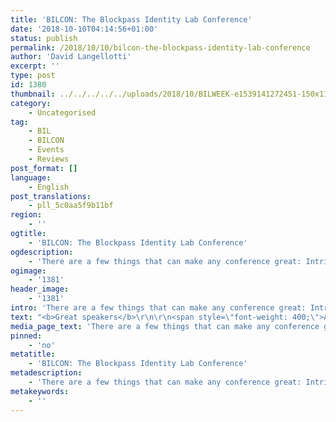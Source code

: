 ```yaml
---
title: 'BILCON: The Blockpass Identity Lab Conference'
date: '2018-10-10T04:14:56+01:00'
status: publish
permalink: /2018/10/10/bilcon-the-blockpass-identity-lab-conference
author: 'David Langellotti'
excerpt: ''
type: post
id: 1380
thumbnail: ../../../../../uploads/2018/10/BILWEEK-e1539141272451-150x116.png
category:
    - Uncategorised
tag:
    - BIL
    - BILCON
    - Events
    - Reviews
post_format: []
language:
    - English
post_translations:
    - pll_5c0aa5f9b11bf
region:
    - ''
ogtitle:
    - 'BILCON: The Blockpass Identity Lab Conference'
ogdescription:
    - 'There are a few things that can make any conference great: Intriguing presentations, an attentive audience, productive conversations, and a great environment. September 28ths inaugural Blockpass Identity Lab conference had each of these things in great supply.'
ogimage:
    - '1381'
header_image:
    - '1381'
intro: 'There are a few things that can make any conference great: Intriguing presentations, an attentive audience, productive conversations, and a great environment. September 28ths inaugural Blockpass Identity Lab conference had each of these things in great supply.'
text: "<b>Great speakers</b>\r\n\r\n<span style=\"font-weight: 400;\">A wide variety of speakers appeared at the event. They keynote address was delivered by Blockpass CEO Adam Vaziri. Vaziri discussed not only the Blockpass product, but went in depth about what blockchain technology means for privacy and identity protection. Vaziri, who was one of the first lawyers in Europe to begin working with blockchain, put everything into the context of compliance, describing how the technology can address issues of identity in a way that enables compliance with important identity and data security requirements like KYC/AML and GDPR for businesses.</span>\r\n\r\n<span style=\"font-weight: 400;\">Vaziri’s talk was followed up by that of Mr. Leonardo Grammar, CEO of Agora, a blockchain eVoting platform. Grammar gave a fascinating talk, contrasting the kind of potential there is for real democracy by instituting blockchain eVoting technologies with the actual desires of world governments and leaders. Grammar’s presentation was extremely illustrative, telling stories of failed projects with Sub-Saharan dictators as well as successes on a grassroots level. </span>\r\n\r\n<span style=\"font-weight: 400;\">Later, Dr. Mihai Cimpoesu, founder and CEO of Uniqx gave the entire audience an excellent introduction to non-fungible tokens (NFTs). Cimpoesu clarified for everyone a topic that is all-too-often misunderstood by the blockchain community, and demonstrated the potential for a future of asset digitization and tokenization. Cimpoesu has just launched the Uniqx platform, which enables the issuance of NFT and the creation of NFT exchanges that solve an inherent issue of liquidity to these kinds of assets.</span>\r\n\r\n<span style=\"font-weight: 400;\">The next presentation, given by Greig Paul, Research Engineer at Strathclyde University, described many academic aspects of blockchain in a way that was easy to understand for even the least technically-minded in the audience. \_Paul went through the key issues facing engineers and developers at the current time, and solutions that have been proposed thus far.</span>\r\n\r\n<span style=\"font-weight: 400;\">Owen Lo, Research Fellow at Napier University, then gave a talk presenting his thoughts on “Cracking Lightweight Crypto.” Lo went into an in depth case study of the Cipher solution and the basis technology. Based on his experience using blockchain in a number of fields, Lo was able to elaborate on a number of fascinating use cases.</span>\r\n\r\n<span style=\"font-weight: 400;\">The following presentation was given by Liam Bell, a PH.D student and research fellow who leads a team at the conference’s namesake, the Blockpass Identity Lab. Bell’s talk went over some of the most important issues that the Lab aims to solve. The presentation was extremely well received and encouraged lively conversation among the audience.</span>\r\n\r\n<span style=\"font-weight: 400;\">The conference was headlined by Professor Bill Buchanan OBE of Napier University. Buchanan’s much-anticipated lecture, entitled “Crypto of the Future” described the various possibilities for the future of blockchain technology and cryptography in general. The issue of privacy was framed around different methodologies for sharing secrets. While at times very in depth, the talk brough great clarity to its subject matter with plenty of amusing interludes, and as quite well received by everyone in attendance.</span>\r\n\r\n<b>Lively dialogue</b>\r\n\r\n<span style=\"font-weight: 400;\">In addition to the back-and-forth that resulted from the excellent questions put forward by the audience following every presentation, two panel discussions were held over the course of the day. </span>\r\n\r\n<span style=\"font-weight: 400;\">In the first panel, Lucas Kwiatkowski, founder of Fully Verified, Leonardo Gammarof Agora, Will Abramson of Blockpass Identity Lab and Thomas Leiritz, CTO of Blockpass discussed the future of self-sovereign and distributed identity. In the second, Blockpass CEO Adam Vaziri returned to the stage with Dulce Mendes of Ice Robotics and Liam Bell to discuss the challenges of IoE and the solutions offered by cryptography.</span>\r\n\r\n<b>A great week</b>\r\n\r\n<span style=\"font-weight: 400;\">BILCON was a great success, and much of what went right has everything to do with where it took place - at Edinburgh Napier University, in Scotland. This conference was a pristine example of what can happen when industry and academia come together to do something tremendous.</span>"
media_page_text: 'There are a few things that can make any conference great: Intriguing presentations, an attentive audience, productive conversations, and a great environment. September 28ths inaugural Blockpass Identity Lab conference had each of these things in great supply.'
pinned:
    - 'no'
metatitle:
    - 'BILCON: The Blockpass Identity Lab Conference'
metadescription:
    - 'There are a few things that can make any conference great: Intriguing presentations, an attentive audience, productive conversations, and a great environment. September 28ths inaugural Blockpass Identity Lab conference had each of these things in great supply.'
metakeywords:
    - ''
---
```

<!DOCTYPE html PUBLIC "-//W3C//DTD HTML 4.0 Transitional//EN" "http://www.w3.org/TR/REC-html40/loose.dtd">
<?xml encoding="UTF-8">
